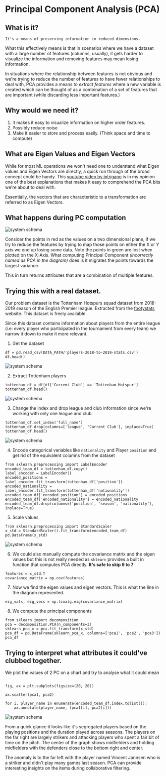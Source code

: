 # Principal Component Analysis (PCA)

##  What is it?

    It's a means of preserving information in reduced dimensions. 

What this effectively means is that in scenarios where we have a dataset with a large number of features (columns, usually), it gets harder to visualize the information and removing features may mean losing information.

In situations where the relationship between features is not obvious and we're trying to reduce the number of features to have fewer relationships to deal with, PCA provides a means to *extract features* where a new variable is created which can be thought of as
a combination of a set of features that are important (while discarding less important features.)


## Why would we need it?

1. It makes it easy to visualize information on higher order features. 
2. Possibly reduce noise
3. Make it easier to store and process easily. (Think space and time to compute)


## What are Eigen Values and Eigen Vectors


While for most ML operations we won't need one to understand what Eigen values and Eigen Vectors are directly, a quick run through of the broad concept could be handy. 
This [youtube video by intrigano](https://www.youtube.com/watch?v=kwA3qM0rm7c)
is in my opinion one of the best explanations that makes it easy to comprehend the PCA bits we're about to deal with.

Essentially, the vectors that are characteristic to a transformation are referred to as Eigen Vectors.


## What happens during PC computation

![system schema](/images/pca_images/pca_explain.png)

Consider the points in red as the values on a two dimensional plane, if we try to reduce the features by trying to map those points on either the X or Y axis we end up losing some data. Note the points in green are lost when plotted on the X-Axis.
What computing Principal Component *(incorrectly named as PCA in the diagram)* does is it migrates the points towards the largest variance. 

This in turn returns attributes that are a combination of multiple features. 


## Trying this with a real dataset.

Our problem dataset is the Tottenham Hotspurs squad dataset from 2018-2019 season of the English Premier league. Extracted from the [footystats](https://footystats.org/download-stats-csv#) website. This dataset is freely available.

Since this dataset contains information about players from the entire league (i.e: every player who participated in the tournament from every team) we narrow it down to make it more relevant.


1. Get the dataset 
```python3
df = pd.read_csv(DATA_PATH/'players-2018-to-2019-stats.csv')
df.head()
```
![system schema](/images/pca_images/read_players_csv.png)

2. Extract Tottenham players
```python3
tottenham_df = df[df['Current Club'] == 'Tottenham Hotspur']
tottenham_df.head()
```
![system schema](/images/pca_images/extract_tottenham_players.png)

3. Change the index and drop league and club information since we're working with only one league and club.
```python3
tottenham_df.set_index('full_name')
tottenham_df.drop(columns=['league', 'Current Club'], inplace=True)
tottenham_df.head()
```
![system schema](/images/pca_images/tottenham_dataset.png)

4. Encode categorical variables like `nationality` and Player `position`  and get rid of the equivalent columns from the dataset
```python3
from sklearn.preprocessing import LabelEncoder
encoded_team_df = tottenham_df.copy()
label_encoder = LabelEncoder()
encoded_positions = label_encoder.fit_transform(tottenham_df['position'])
encoded_nationality =  label_encoder.fit_transform(tottenham_df['nationality'])
encoded_team_df['encoded_position'] = encoded_positions
encoded_team_df['encoded_nationality'] = encoded_nationality
encoded_team_df.drop(columns=['position', 'season', 'nationality'], inplace=True)
```

5. Scale values
```python3
from sklearn.preprocessing import StandardScaler
x_std = StandardScaler().fit_transform(encoded_team_df)
pd.DataFrame(x_std)
```
![system schema](/images/pca_images/scaled_values.png)

6. We could also manually compute the covariance matrix and the eigen values but this is not really needed as `sklearn` provides a built in function that computes PCA directly. **It's safe to skip 6 to 7**
```python3
features = x_std.T
covariance_matrix = np.cov(features)
```

7. Now we find the eigen values and eigen vectors. This is what the line in the diagram represented.
```python3
eig_vals, eig_vecs = np.linalg.eig(covariance_matrix)
```

8. We compute the principal components   
```python3
from sklearn import decomposition
pca = decomposition.PCA(n_components=3)
sklearn_pca_x = pca.fit_transform(x_std)
pca_df = pd.DataFrame(sklearn_pca_x, columns=['pca1', 'pca2', 'pca3'])
pca_df
```


## Trying to interpret what attributes it could've clubbed together.

We plot the values of 2 PC on a chart and try to analyse what it could mean

```python3

fig, ax = plt.subplots(figsize=(20, 20))

ax.scatter(pca1, pca2)

for i, player_name in enumerate(encoded_team_df.index.tolist()):
    ax.annotate(player_name, (pca1[i], pca2[i]))
```

![system schema](/images/pca_images/analysis.png)

From a quick glance it looks like it's segregated players based on the playing positions and the duration played across seasons. 
The players on the far right are largely strikers and attacking players who spent a fair bit of time on the pitch. The center of the graph shows midfielders and holding midfielders with the defenders close to the bottom right and center.

The anomaly is to the far left with the player named Vincent Jannsen who is a striker and didn't play many games last season. PCA can provide interesting insights on the items during collaborative filtering. 
